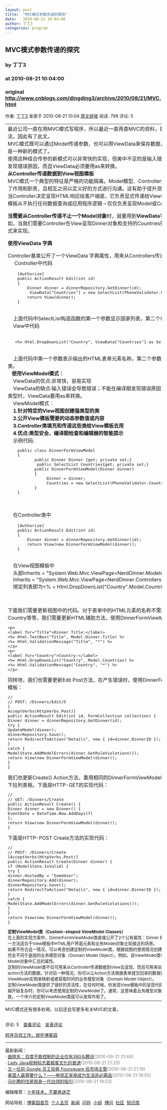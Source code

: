 ```yaml
---
layout: post
title:  "MVC模式参数传递的探究"
date:   2010-08-21 10:04:00
author: 丁丁3
categories: program
---
```


## MVC模式参数传递的探究
### by 丁丁3
### at 2010-08-21 10:04:00
### original <http://www.cnblogs.com/dingding3/archive/2010/08/21/MVC.html>

<p>作者: <a href="http://www.cnblogs.com/dingding3/">丁丁3</a> 发表于 2010-08-21 10:04 <a href="http://www.cnblogs.com/dingding3/archive/2010/08/21/MVC.html">原文链接</a> 阅读: 798 评论: 5</p><table>
<tbody>
<tr>
<td>
<div>
<div>最近公司一直在用MVC模式写程序，所以最近一直再查MVC的资料，目前在研究MVC的参数传递方法，因此有了此文。</div>
<div>MVC模式既可以通过Model传递参数，也可以用ViewData来保存数据，两种方式的组合传递参数就是一种新的模式了。</div>
<div>使用这种组合传参的新模式可以非常快的实现，但美中不足的是输入错误会导致错误，不能在编译时发现错误原因，而且ViewData必须要用as来转换。</div>
<div><strong>从Controller</strong><strong>传递数据到View</strong><strong>视图模板</strong></div>
<div>MVC模式一个典型的特征是严格的功能隔离。Model模型、Controller控制器和View视图各自定义了作用和职责，且相互之间以定义好的方式进行沟通。这有助于提升测试性和代码重用。</div>
<div>当Controller决定呈现HTML响应给客户端是，它负责显式传递给View模板所有需要的数据。View模板从不执行任何数据查询或应用程序逻辑 – 仅仅负责呈现Model或Controller传递过来的数据。</div>
<p><strong>当需要从Controller传递不止一个Model对象</strong>时，就要用到<strong>ViewData</strong>字典或<strong>ViewModel</strong>模式。例如，当我们需要Controller在View呈现Dinner对象和支持的Countries列表的时候，采用如下两种方式来实现。</p>
<div><strong>使用ViewData </strong><strong>字典</strong></div>
<div>
<p>Controller基类公开了一个ViewData 字典属性，用来从Controllers传递额外的数据给Views视图。<br>     Controller中代码</p>
<div>
<pre>    [Authorize]
    public ActionResult Edit(int id)
    {
        Dinner dinner = dinnerRepository.GetDinner(id);
         ViewData["Countries"] = new SelectList(PhoneValidator.Countries, dinner.Country);
        return View(dinner);
    }
</pre>
</div>
<br>    上面代码中SelectList构造函数的第一个参数显示国家列表，第二个参数指定当前选中的国家。    <br>    View中代码<br> 
<div>
<pre>   &lt;%= Html.DropDownList(&quot;Country&quot;, ViewData[&quot;Countries&quot;] as SelectList)%&gt;
</pre>
</div>
<span><span><span style="color:#000000"><span><br></span></span></span></span>    上面代码中第一个参数表示输出的HTML表单元素名称，第二个参数是通过ViewData传递的模型类。<br>   <strong>使用ViewModel模式：<br></strong>    ViewData的优点:非常快，容易实现<br>    ViewData的缺点:输入错误会导致错误；不能在编译期发现错误原因；在View视图模板中使用强类型时，ViewData要用as来转换。<br>    ViewModel模式：<br><strong>    1.针对特定的View视图创建强类型的类<br>    2.公开View模板需要的动态参数值或内容<br>    3.Controller类填充和传递这些类给View模板去用<br>    4.优点:类型安全、编译期检查和编辑器的智能提示</strong><br>    示例代码:
<div>
<pre>    public class DinnerFormViewModel
    {
           public Dinner Dinner {get; private set;}
            public SelectList Countries{get; private set;}
           public DinnerFormViewModel(Dinner dinner)
           {
                Dinner = dinner;
                Countries = new SelectList(PhoneValidator.Countries,dinner.Country);
           }
    }
</pre>
</div>
<p> </p>
<p>    在Controller类中</p>
<div>
<pre>    [Authorize]
    public ActionResult Edit(int id)
    {
        Dinner dinner = dinnerRepository.GetDinner(id);
        return View(new DinnerFormViewModel(dinner));
    }
</pre>
</div>
<br>    在View视图模板中<br>    头部Inherits = &quot;System.Web.Mvc.ViewPage&lt;NerdDinner.Models.Dinner&gt;&quot;改为<br>    <span>Inherits = &quot;System.Web.Mvc.ViewPage&lt;NerdDinner.Controllers.DinnerFormViewModel&gt;&quot;</span><br>    绑定列表即为<span>&lt;% = Html.DropDownList(&quot;Country&quot;.Model.Countries) %&gt;</span>
<p> </p>
<span>
<div>下面我们需要更新视图中的代码。对于表单中的HTML元素的名称不需要更新，仍旧保持为Title、Country等等，我们需要更新HTML辅助方法，使用DinnerFormViewModel类来获取属性值。</div>
<div align="left">
<div>
<pre>&lt;p&gt;
&lt;label for=&quot;Title&quot;&gt;Dinner Title:&lt;/label&gt;
&lt;%= Html.TextBox(&quot;Title&quot;, Model.Dinner.Title) %&gt;
&lt;%= Html.ValidationMessage(&quot;Title&quot;, &quot;*&quot;) %&gt;
&lt;/p&gt;
&lt;p&gt;
&lt;label for=&quot;Country&quot;&gt;Country:&lt;/label&gt;
&lt;%= Html.DropDownList(&quot;Country&quot;, Model.Countries) %&gt;
&lt;%= Html.ValidationMessage(&quot;Country&quot;, &quot;*&quot;) %&gt;
&lt;/p&gt;
</pre>
</div>
</div>
<div></div>
<div>同样地，我们也需要更新Edit Post方法，在产生错误时，使用DinnerFormViewModel类传递给视图模板：</div>
<div align="left">
<div>
<pre>//
// POST: /Dinners/Edit/5
[
AcceptVerbs(HttpVerbs.Post)]
public ActionResult Edit(int id, FormCollection collection) {
Dinner dinner = dinnerRepository.GetDinner(id);
try {
UpdateModel(dinner);
dinnerRepository.Save();
return RedirectToAction("Details", new { id=dinner.DinnerID });
}
catch {
ModelState.AddModelErrors(dinner.GetRuleViolations());
return View(new DinnerFormViewModel(dinner));
}
}
</pre>
</div>
</div>
<div></div>
<div>我们也更新Create() Action方法，重用相同的DinnerFormViewModel类，在View中实现Country下拉列表框。下面是HTTP-GET的实现代码：</div>
<div align="left">
<div>
<pre>//
// GET: /Dinners/Create
public ActionResult Create() {
Dinner dinner = new Dinner() {
EventDate = DateTime.Now.AddDays(7)
};
return View(new DinnerFormViewModel(dinner));
}
</pre>
</div>
</div>
<div></div>
<div>下面是HTTP-POST Create方法的实现代码：</div>
<div align="left">
<div>
<pre>//
// POST: /Dinners/Create
[AcceptVerbs(HttpVerbs.Post)]
public ActionResult Create(Dinner dinner) {
if (ModelState.IsValid) {
try {
dinner.HostedBy = "SomeUser";
dinnerRepository.Add(dinner);
dinnerRepository.Save();
return RedirectToAction("Details", new { id=dinner.DinnerID });
}
catch {
ModelState.AddModelErrors(dinner.GetRuleViolations());
}
}
return View(new DinnerFormViewModel(dinner));
}
</pre>
</div>
</div>
<div align="left">
<span>
<div><span style="font-size:10pt"><strong>定制ViewModel</strong><strong>类（Custom-shaped ViewModel Classes</strong><strong>）</strong></span></div>
<div><span style="font-size:10pt">在上面的实现方案中，DinnerFormViewModel类直接公开了2个公有属性：Dinner 模型对象和SelectList模型属性。这一方法适合于View模板中HTML用户界面元素和业务Model对象比较接近的场景。</span></div>
<div><span style="font-size:10pt">如果不符合这一情况，可以考虑创建定制的ViewModel类，根据视图的使用情况创建优化的对象模型 – 该对象模型可能完全不同于底层的业务模型对象（Domain Model Object）。例如，该ViewModel类有可能公开不同的属性或者从多个Model对象中汇总的属性。</span></div>
<div><span style="font-size:10pt">定制的ViewModel类不仅可用来从Controller传递数据到View去呈现，而且可用来处理从表单提交回来给Controller的action方法的数据。针对后一种情况，你可以让Action方法根据表单提交回来的数据更新ViewModel对象，接着使用ViewModel实例来映射或者获取时间的业务模型对象（Domain Model Object）。</span></div>
<div><span style="font-size:10pt">定制ViewModel类提供了很好的灵活性，在任何时候，你发现View模板中的呈现代码或Action方法中表单提交代码越来越开始复杂时，你可以考虑使用定制的ViewModel了。通常，这意味着业务模型对象和View视图中的用户界面元素不一致，一个中介的定制ViewModel类就可以发挥作用了。</span></div>
</span></div>
</span></div>
</div>
</td>
</tr>
</tbody>
</table>
<p>MVC模式还有很多妙用，以后还会写更多有关MVC的文章。</p>
<p>






</p><img src="http://www.cnblogs.com/dingding3/aggbug/1805167.html?type=1" width="1" height="1" alt=""><p>评论: 5　<a href="http://www.cnblogs.com/dingding3/archive/2010/08/21/MVC.html#pagedcomment">查看评论</a>　<a href="http://www.cnblogs.com/dingding3/archive/2010/08/21/MVC.html#commentform">发表评论</a></p><p><a href="http://job.cnblogs.com/">程序员找工作，就在博客园</a></p><hr><p>最新新闻：<br>· <a href="http://news.cnblogs.com/n/71556/">曲晓东：百度不能控制的企业仅有360与腾讯</a><span style="color:gray">(2010-08-21 21:44)</span><br>· <a href="http://news.cnblogs.com/n/71555/">Lady Java视频标志着极客文化的衰退</a><span style="color:gray">(2010-08-21 21:20)</span><br>· <a href="http://news.cnblogs.com/n/71554/">又一位前 Google 员工投奔 Foursquare 任市场主管</a><span style="color:gray">(2010-08-21 21:18)</span><br>· <a href="http://news.cnblogs.com/n/71550/">美国人最需要什么？——电视正渐渐成为生活非必需品</a><span style="color:gray">(2010-08-21 19:55)</span><br>· <a href="http://news.cnblogs.com/n/71549/">马化腾的住房观是一代白领的指引</a><span style="color:gray">(2010-08-21 19:53)</span><br></p><p>编辑推荐：<a href="http://www.cnblogs.com/nick4/archive/2010/08/19/1803393.html">十年技术，不要再迷茫</a><br></p><p>网站导航：<a href="http://www.cnblogs.com">博客园首页</a>  <a href="http://home.cnblogs.com/">个人主页</a>  <a href="http://news.cnblogs.com">新闻</a>  <a href="http://home.cnblogs.com/ing/">闪存</a>  <a href="http://home.cnblogs.com/group/">小组</a>  <a href="http://space.cnblogs.com/q/">博问</a>  <a href="http://space.cnblogs.com">社区</a>  <a href="http://kb.cnblogs.com">知识库</a></p>
